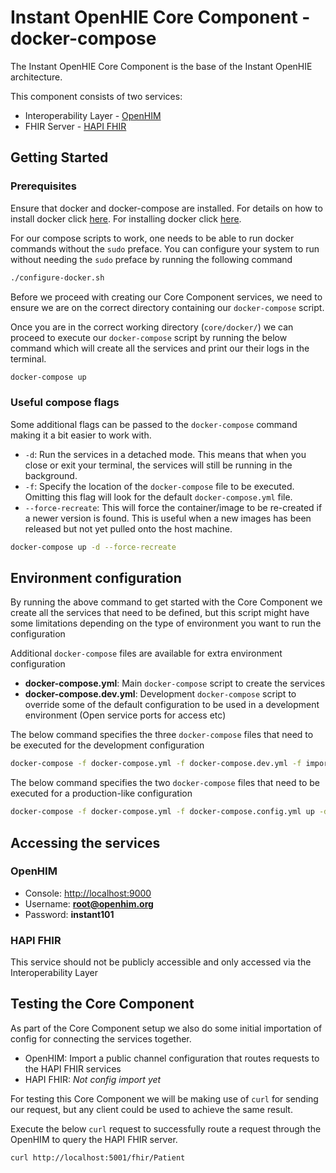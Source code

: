 
# Instant OpenHIE Core Component - docker-compose

The Instant OpenHIE Core Component is the base of the Instant OpenHIE architecture.

This component consists of two services:

* Interoperability Layer - [OpenHIM](http://openhim.org/)
* FHIR Server - [HAPI FHIR](https://hapifhir.io/)

## Getting Started

### Prerequisites

Ensure that docker and docker-compose are installed. For details on how to install docker click [here](https://linuxize.com/post/how-to-install-and-use-docker-compose-on-ubuntu-18-04/). For installing docker click [here](https://linuxize.com/post/how-to-install-and-use-docker-on-ubuntu-18-04/).

For our compose scripts to work, one needs to be able to run docker commands without the `sudo` preface. You can configure your system to run without needing the `sudo` preface by running the following command

```bash
./configure-docker.sh
```

Before we proceed with creating our Core Component services, we need to ensure we are on the correct directory containing our `docker-compose` script.

Once you are in the correct working directory (`core/docker/`) we can proceed to execute our `docker-compose` script by running the below command which will create all the services and print our their logs in the terminal.

```bash
docker-compose up
```

### Useful compose flags

Some additional flags can be passed to the `docker-compose` command making it a bit easier to work with.

* `-d`: Run the services in a detached mode. This means that when you close or exit your terminal, the services will still be running in the background.
* `-f`: Specify the location of the `docker-compose` file to be executed. Omitting this flag will look for the default `docker-compose.yml` file.
* `--force-recreate`: This will force the container/image to be re-created if a newer version is found. This is useful when a new images has been released but not yet pulled onto the host machine.

```bash
docker-compose up -d --force-recreate
```

## Environment configuration

By running the above command to get started with the Core Component we create all the services that need to be defined, but this script might have some limitations depending on the type of environment you want to run the configuration

Additional `docker-compose` files are available for extra environment configuration

* **docker-compose.yml**: Main `docker-compose` script to create the services
* **docker-compose.dev.yml**: Development `docker-compose` script to override some of the default configuration to be used in a development environment (Open service ports for access etc)

The below command specifies the three `docker-compose` files that need to be executed for the development configuration

```bash
docker-compose -f docker-compose.yml -f docker-compose.dev.yml -f importer/docker-compose.config.yml up -d
```

The below command specifies the two `docker-compose` files that need to be executed for a production-like configuration

```bash
docker-compose -f docker-compose.yml -f docker-compose.config.yml up -d
```

## Accessing the services

### OpenHIM

* Console: <http://localhost:9000>
* Username: **root@openhim.org**
* Password: **instant101**

### HAPI FHIR

This service should not be publicly accessible and only accessed via the Interoperability Layer

## Testing the Core Component

As part of the Core Component setup we also do some initial importation of config for connecting the services together.

* OpenHIM: Import a public channel configuration that routes requests to the HAPI FHIR services
* HAPI FHIR: *Not config import yet*

For testing this Core Component we will be making use of `curl` for sending our request, but any client could be used to achieve the same result.

Execute the below `curl` request to successfully route a request through the OpenHIM to query the HAPI FHIR server.

```bash
curl http://localhost:5001/fhir/Patient
```

